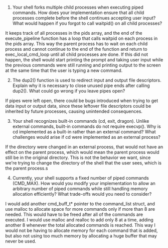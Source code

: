 1. Your shell forks multiple child processes when executing piped commands. How does your implementation ensure that all child processes complete before the shell continues accepting user input? What would happen if you forgot to call waitpid() on all child processes?

It keeps track of all processes in the pids array, and the end of the execute_pipeline function has a loop that calls waitpid on each process in the pids array. This way the parent process has to wait on each child process and cannot continue to the end of the function and return to exec_local_cmd_loop until all child processes are done. If this did not happen, the shell would start printing the prompt and taking user input while the previous commands were still running and printing output to the screen at the same time that the user is typing a new command.

2. The dup2() function is used to redirect input and output file descriptors. Explain why it is necessary to close unused pipe ends after calling dup2(). What could go wrong if you leave pipes open?

If pipes were left open, there could be bugs introduced when trying to get data input or output data, since these leftover file descriptors could be inherited by future processes, causing unintended consequences.

3. Your shell recognizes built-in commands (cd, exit, dragon). Unlike external commands, built-in commands do not require execvp(). Why is cd implemented as a built-in rather than an external command? What challenges would arise if cd were implemented as an external process?

If the directory were changed in an external process, that would not have an effect on the parent process, which would mean the parent process would still be in the original directory. This is not the behavior we want, since we're trying to change the directory of the shell that the user sees, which is the parent process.s

4. Currently, your shell supports a fixed number of piped commands (CMD_MAX). How would you modify your implementation to allow an arbitrary number of piped commands while still handling memory allocation efficiently? What trade-offs would you need to consider?

I would add another cmd_buff_t* pointer to the command_list struct, and use malloc to allocate space for more commands only if more than 8 are needed. This would have to be freed after all of the commands are executed. I would use malloc and realloc to add only 8 at a time, adding another 8 whenever the total allocated commands is reached. This way I would not be having to allocate memory for each command that is added, but also not using too much memory by allocating a huge buffer that may never be used.
